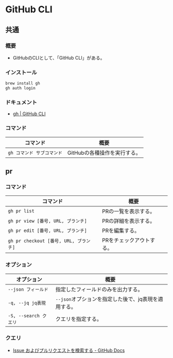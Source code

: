 # GitHub CLI

## 共通

### 概要

- GitHubのCLIとして、「GitHub CLI」がある。

### インストール

```bash
brew install gh
gh auth login
```

### ドキュメント

- [gh | GitHub CLI](https://cli.github.com/manual/gh)

### コマンド

| コマンド                   | 概要                         |
| -------------------------- | ---------------------------- |
| `gh コマンド サブコマンド` | GitHubの各種操作を実行する。 |

## pr

### コマンド

| コマンド                               | 概要                     |
| -------------------------------------- | ------------------------ |
| `gh pr list`                           | PRの一覧を表示する。     |
| `gh pr view [番号, URL, ブランチ]`     | PRの詳細を表示する。     |
| `gh pr edit [番号, URL, ブランチ]`     | PRを編集する。           |
| `gh pr checkout [番号, URL, ブランチ]` | PRをチェックアウトする。 |

### オプション

| オプション            | 概要                                                 |
| --------------------- | ---------------------------------------------------- |
| `--json フィールド`   | 指定したフィールドのみを出力する。                   |
| `-q, --jq jq表現`     | `--json`オプションを指定した後で、jq表現を適用する。 |
| `-S, --search クエリ` | クエリを指定する。                                   |

### クエリ

- [Issue およびプルリクエストを検索する - GitHub Docs](https://docs.github.com/ja/search-github/searching-on-github/searching-issues-and-pull-requests)

